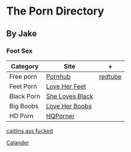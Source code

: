 # The Porn Directory
## By Jake
### Foot Sex

 | Category  | Site | + |
 | ------------- | ------------- | ------------- |
 | Free porn  | [Pornhub](https://www.pornhub.com)  | [redtube](https://redtube.com)  |
 | Feet Porn  | [Love Her Feet](https://www.loveherfeet.com)  |  |
 | Black Porn | [She Loves Black](https://www.shelovesblack.com)  |  |
 | Big Boobs | [Love Her Boobs](https://www.loveherboobs.com)  |  |
 | HD Porn | [HQPorner](https://www.hqporner.com)  |  |

 [caitlins ass fucked](https://github.com/Jake2210/Jake2210.github.io/assets/118492756/78ce5734-cb03-4226-9323-43fefeaf60cd)
 
[Calander](https://github.com/Jake2210/Jake2210.github.io/files/11755021/Sexy.Girls.-.Erotic.Calendar.2022.Sexy.Girls.z-lib.org.pdf)
